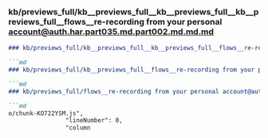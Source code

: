 ### kb/previews_full/kb__previews_full__kb__previews_full__kb__previews_full__flows__re-recording from your personal account@auth.har.part035.md.part002.md.md.md

```md
### kb/previews_full/kb__previews_full__kb__previews_full__flows__re-recording from your personal account@auth.har.part035.md.part002.md.md

```md
### kb/previews_full/kb__previews_full__flows__re-recording from your personal account@auth.har.part035.md.part002.md

```md
### kb/previews_full/flows__re-recording from your personal account@auth.har.part035.md (part 002)

```md
o/chunk-KO722YSM.js",
                "lineNumber": 0,
                "column
```

```

```

```

```
